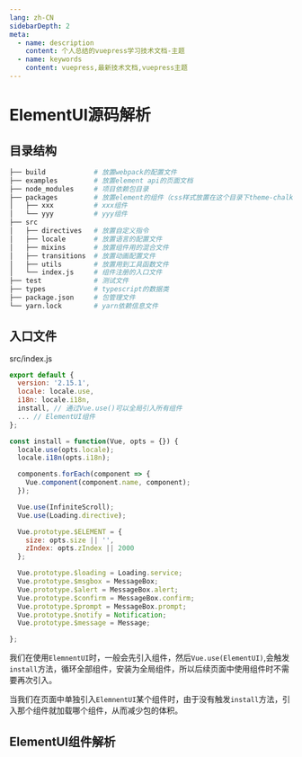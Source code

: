 ```yaml
---
lang: zh-CN
sidebarDepth: 2
meta:
  - name: description
    content: 个人总结的vuepress学习技术文档-主题
  - name: keywords
    content: vuepress,最新技术文档,vuepress主题
---
```


# ElementUI源码解析
## 目录结构
```sh
├── build            # 放置webpack的配置文件
├── examples         # 放置element api的页面文档
├── node_modules     # 项目依赖包目录
├── packages         # 放置element的组件（css样式放置在这个目录下theme-chalk下）
│   ├── xxx          # xxx组件
│   └── yyy          # yyy组件
├── src
│   ├── directives   # 放置自定义指令
│   ├── locale       # 放置语言的配置文件
│   ├── mixins       # 放置组件用的混合文件
│   ├── transitions  # 放置动画配置文件
│   ├── utils        # 放置用到工具函数文件
│   └── index.js     # 组件注册的入口文件
├── test             # 测试文件
├── types            # typescript的数据类
├── package.json     # 包管理文件
└── yarn.lock        # yarn依赖信息文件
```
## 入口文件
src/index.js
```js
export default {
  version: '2.15.1',
  locale: locale.use,
  i18n: locale.i18n,
  install, // 通过Vue.use()可以全局引入所有组件
  ... // ElementUI组件
};
```
```js
const install = function(Vue, opts = {}) {
  locale.use(opts.locale);
  locale.i18n(opts.i18n);

  components.forEach(component => {
    Vue.component(component.name, component);
  });

  Vue.use(InfiniteScroll);
  Vue.use(Loading.directive);

  Vue.prototype.$ELEMENT = {
    size: opts.size || '',
    zIndex: opts.zIndex || 2000
  };

  Vue.prototype.$loading = Loading.service;
  Vue.prototype.$msgbox = MessageBox;
  Vue.prototype.$alert = MessageBox.alert;
  Vue.prototype.$confirm = MessageBox.confirm;
  Vue.prototype.$prompt = MessageBox.prompt;
  Vue.prototype.$notify = Notification;
  Vue.prototype.$message = Message;

};
```
我们在使用`ElemnentUI`时，一般会先引入组件，然后`Vue.use(ElementUI)`,会触发`install`方法，循环全部组件，安装为全局组件，所以后续页面中使用组件时不需要再次引入。

当我们在页面中单独引入`ElemnentUI`某个组件时，由于没有触发`install`方法，引入那个组件就加载哪个组件，从而减少包的体积。

## ElementUI组件解析